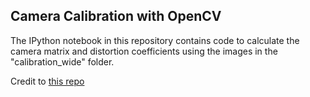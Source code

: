 ## Camera Calibration with OpenCV

The IPython notebook in this repository contains code to calculate the camera matrix and distortion coefficients using the images in the "calibration_wide" folder.

Credit to [this repo](https://github.com/udacity/CarND-Camera-Calibration)
